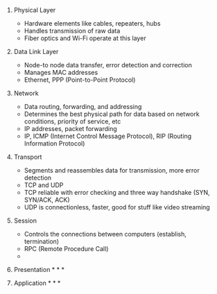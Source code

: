 
1. Physical Layer
	* Hardware elements like cables, repeaters, hubs
	* Handles transmission of raw data
	* Fiber optics and Wi-Fi operate at this layer

2. Data Link Layer
	* Node-to node data transfer, error detection and correction
	* Manages MAC addresses
	* Ethernet, PPP (Point-to-Point Protocol)
3. Network
	* Data routing, forwarding, and addressing
	* Determines the best physical path for data based on network conditions, priority of service, etc
	* IP addresses, packet forwarding
	* IP, ICMP (Internet Control Message Protocol), RIP (Routing Information Protocol)
4. Transport
	* Segments and reassembles data for transmission, more error detection
	* TCP and UDP
	* TCP reliable with error checking and three way handshake (SYN, SYN/ACK, ACK)
	* UDP is connectionless, faster, good for stuff like video streaming
5. Session
	* Controls the connections between computers (establish, termination)
	* RPC (Remote Procedure Call) 
	* 
6. Presentation
	* 
	* 
	* 
7. Application
	* 
	* 
	* 